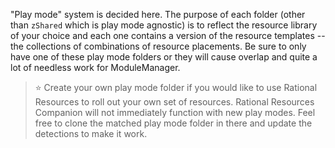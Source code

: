 "Play mode" system is decided here. The purpose of each folder (other than `zShared` which is play mode agnostic) is to reflect the resource library of your choice and each one contains a version of the resource templates -- the collections of combinations of resource placements. Be sure to only have one of these play mode folders or they will cause overlap and quite a lot of needless work for ModuleManager.

> :star: Create your own play mode folder if you would like to use Rational Resources to roll out your own set of resources. Rational Resources Companion will not immediately function with new play modes. Feel free to clone the matched play mode folder in there and update the detections to make it work.
